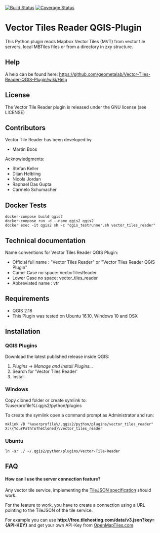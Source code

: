 [![Build Status](https://travis-ci.org/geometalab/Vector-Tiles-Reader-QGIS-Plugin.svg?branch=master)](https://travis-ci.org/geometalab/Vector-Tiles-Reader-QGIS-Plugin)
[![Coverage Status](https://coveralls.io/repos/github/geometalab/Vector-Tiles-Reader-QGIS-Plugin/badge.svg?branch=HEAD)](https://coveralls.io/github/geometalab/Vector-Tiles-Reader-QGIS-Plugin?branch=HEAD)

# Vector Tiles Reader QGIS-Plugin

This Python plugin reads Mapbox Vector Tiles (MVT) from vector tile servers, local MBTiles files or from a directory in zxy structure.

## Help
A help can be found here: https://github.com/geometalab/Vector-Tiles-Reader-QGIS-Plugin/wiki/Help

## License

The Vector Tile Reader plugin is released under the GNU license (see LICENSE)

## Contributors

Vector Tile Reader has been developed by

* Martin Boos

Acknowledgments:

* Stefan Keller
* Dijan Helbling
* Nicola Jordan
* Raphael Das Gupta
* Carmelo Schumacher

## Docker Tests

```
docker-compose build qgis2
docker-compose run -d --name qgis2 qgis2
docker exec -it qgis2 sh -c "qgis_testrunner.sh vector_tiles_reader"
```


## Technical documentation

Name conventions for Vector Tiles Reader QGIS Plugin:

* Official full name : "Vector Tiles Reader" or "Vector Tiles Reader QGIS Plugin"
* Camel Case no space: VectorTilesReader
* Lower Case no space: vector_tiles_reader
* Abbreviated name   : vtr

## Requirements
* QGIS 2.18
* This Plugin was tested on Ubuntu 16.10, Windows 10 and OSX

## Installation
### QGIS Plugins
Download the latest published release inside QGIS:
1. _Plugins_ -> _Manage and Install Plugins..._
2. Search for 'Vector Tiles Reader'
3. Install

### Windows
Copy cloned folder or create symlink to: 
%userprofile%/.qgis2/python/plugins

To create the symlink open a command prompt as Administrator and run:

```
mklink /D "%userprofile%/.qgis2/python/plugins/vector_tiles_reader" X:\{YourPathToTheCloned}\vector_tiles_reader
```

### Ubuntu
```
ln -sr ./ ~/.qgis2/python/plugins/Vector-Tile-Reader
```

## FAQ

#### How can I use the server connection feature?

Any vector tile service, implementing the [TileJSON specification](https://github.com/mapbox/tilejson-spec/tree/master/2.2.0)  should work.

For the feature to work, you have to create a connection using a URL pointing to the TileJSON of the tile service.

For example you can use **http://free&#46;tilehosting&#46;com/data/v3.json?key={API-KEY}** and get your own API-Key from [OpenMapTiles.com](https://openmaptiles.com/hosting/)
